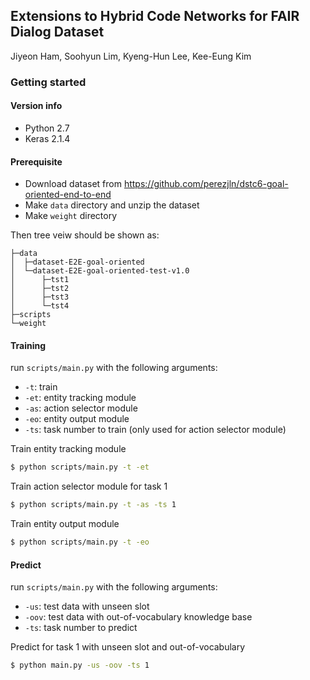 ## Extensions to Hybrid Code Networks for FAIR Dialog Dataset
Jiyeon Ham, Soohyun Lim, Kyeng-Hun Lee, Kee-Eung Kim

### Getting started
#### Version info

* Python 2.7
* Keras 2.1.4

#### Prerequisite

* Download dataset from https://github.com/perezjln/dstc6-goal-oriented-end-to-end
* Make `data` directory and unzip the dataset
* Make `weight` directory

Then tree veiw should be shown as:

```
├─data
│  ├─dataset-E2E-goal-oriented
│  └─dataset-E2E-goal-oriented-test-v1.0
│      ├─tst1
│      ├─tst2
│      ├─tst3
│      └─tst4
├─scripts
└─weight
```

#### Training

run 	`scripts/main.py` with the following arguments:

* `-t`: train
* `-et`: entity tracking module
* `-as`: action selector module
* `-eo`: entity output module
* `-ts`: task number to train (only used for action selector module)

Train entity tracking module

```bash
$ python scripts/main.py -t -et
```

Train action selector module for task 1

```bash
$ python scripts/main.py -t -as -ts 1
```

Train entity output module

```bash
$ python scripts/main.py -t -eo
```

#### Predict

run `scripts/main.py` with the following arguments:

* `-us`: test data with unseen slot
* `-oov`: test data with out-of-vocabulary knowledge base
* `-ts`: task number to predict

Predict for task 1 with unseen slot and out-of-vocabulary

```bash
$ python main.py -us -oov -ts 1
```

